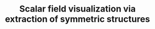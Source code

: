 ---
title: "Scalar field visualization via extraction of symmetric structures"
authors: "Talha Bin Masood, Dilip Matthew Thomas, Vijay Natarajan"
scivis_authors: [ "talma90" ]
venue: "Computer Graphics International (CGI'2013), The Visual Computer 29 (6), 761-771"
year: 2013
doi: "10.1007/s00371-013-0828-y"
pdf: "https://cps.iisc.ac.in/wp-content/uploads/2017/10/10.10072Fs00371-013-0828-y.pdf"
bib: "https://dblp.org/rec/journals/vc/MasoodTN13.bib"
thumbnail: "/images/publications/2013_Masood_Thomas_Natarajan.png"
---